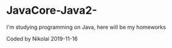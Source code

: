 # JavaCore-Java2-

I'm studying programming on Java, here will be my homeworks

Coded by Nikolai 2019-11-16
